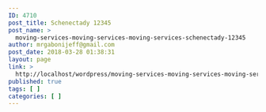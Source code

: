 ```yaml
---
ID: 4710
post_title: Schenectady 12345
post_name: >
  moving-services-moving-services-moving-services-schenectady-12345
author: mrgabonijeff@gmail.com
post_date: 2018-03-28 01:38:31
layout: page
link: >
  http://localhost/wordpress/moving-services-moving-services-moving-services-schenectady-12345/
published: true
tags: [ ]
categories: [ ]
---
```


